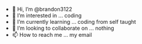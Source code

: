- 👋 Hi, I’m @brandon3122
- 👀 I’m interested in ... coding 
- 🌱 I’m currently learning ... coding from self taught
- 💞️ I’m looking to collaborate on ... nothing
- 📫 How to reach me ... my email

<!---
brandon3122/brandon3122 is a ✨ special ✨ repository because its `README.md` (this file) appears on your GitHub profile.
You can click the Preview link to take a look at your changes.
--->
